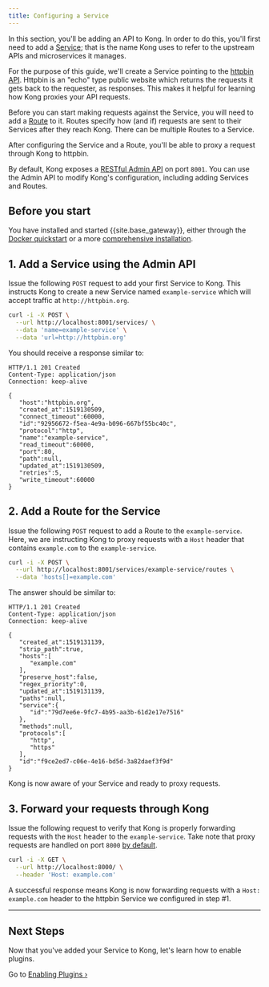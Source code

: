 ```yaml
---
title: Configuring a Service
---
```


In this section, you'll be adding an API to Kong. In order to do this, you'll
first need to add a [Service](/gateway/{{page.release}}/admin-api/#service-object); that is the name Kong uses to refer to the upstream APIs and microservices
it manages.

For the purpose of this guide, we'll create a Service pointing to the [httpbin API][httpbin]. Httpbin is
an "echo" type public website which returns the requests it gets back to the requester, as responses. This
makes it helpful for learning how Kong proxies your API requests.

Before you can start making requests against the Service, you will need to add a [Route](/gateway/{{page.release}}/admin-api/#route-object) to it.
Routes specify how (and if) requests are sent to their Services after they reach Kong. There can be multiple Routes to a Service.

After configuring the Service and a Route, you'll be able to proxy a request through Kong to httpbin.

By default, Kong exposes a [RESTful Admin API][API] on port `8001`. 
You can use the Admin API to modify Kong's configuration, including adding 
Services and Routes.

## Before you start
You have installed and started {{site.base_gateway}}, either through the [Docker quickstart](/gateway/{{page.release}}/get-started/quickstart/) or a more [comprehensive installation](/gateway/{{page.release}}/install-and-run/). 

## 1. Add a Service using the Admin API

Issue the following `POST` request to add your first Service to Kong.
This instructs Kong to create a new Service named `example-service` which will accept traffic at `http://httpbin.org`.

```bash
curl -i -X POST \
  --url http://localhost:8001/services/ \
  --data 'name=example-service' \
  --data 'url=http://httpbin.org'
```

You should receive a response similar to:

```http
HTTP/1.1 201 Created
Content-Type: application/json
Connection: keep-alive

{
   "host":"httpbin.org",
   "created_at":1519130509,
   "connect_timeout":60000,
   "id":"92956672-f5ea-4e9a-b096-667bf55bc40c",
   "protocol":"http",
   "name":"example-service",
   "read_timeout":60000,
   "port":80,
   "path":null,
   "updated_at":1519130509,
   "retries":5,
   "write_timeout":60000
}
```


## 2. Add a Route for the Service

Issue the following `POST` request to add a Route to the `example-service`.
Here, we are instructing Kong to proxy requests with a `Host` header that contains
`example.com` to the `example-service`.

```bash
curl -i -X POST \
  --url http://localhost:8001/services/example-service/routes \
  --data 'hosts[]=example.com'
```

The answer should be similar to:

```http
HTTP/1.1 201 Created
Content-Type: application/json
Connection: keep-alive

{
   "created_at":1519131139,
   "strip_path":true,
   "hosts":[
      "example.com"
   ],
   "preserve_host":false,
   "regex_priority":0,
   "updated_at":1519131139,
   "paths":null,
   "service":{
      "id":"79d7ee6e-9fc7-4b95-aa3b-61d2e17e7516"
   },
   "methods":null,
   "protocols":[
      "http",
      "https"
   ],
   "id":"f9ce2ed7-c06e-4e16-bd5d-3a82daef3f9d"
}
```

Kong is now aware of your Service and ready to proxy requests.

## 3. Forward your requests through Kong

Issue the following request to verify that Kong is properly forwarding
requests with the `Host` header to the `example-service`. Take note that proxy requests are handled on port `8000` [by default][proxy-port].

```bash
curl -i -X GET \
  --url http://localhost:8000/ \
  --header 'Host: example.com'
```

A successful response means Kong is now forwarding requests with a `Host: example.com` header to the httpbin Service we configured in step #1.

<hr>

## Next Steps

Now that you've added your Service to Kong, let's learn how to enable plugins.

Go to [Enabling Plugins &rsaquo;][enabling-plugins]

[API]: /gateway/{{page.release}}/admin-api
[enabling-plugins]: /gateway/{{page.release}}/get-started/quickstart/enabling-plugins
[proxy-port]: /gateway/{{page.release}}/reference/configuration/#nginx-section
[httpbin]: https://httpbin.org/
